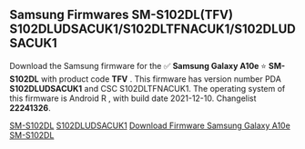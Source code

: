 <h2>Samsung Firmwares SM-S102DL(TFV) S102DLUDSACUK1/S102DLTFNACUK1/S102DLUDSACUK1</h2>
Download the Samsung firmware for the ✅ <strong>Samsung Galaxy A10e </strong> ⭐ <strong>SM-S102DL</strong> with product code <strong>TFV</strong> . This firmware has version number PDA <strong>S102DLUDSACUK1</strong> and CSC S102DLTFNACUK1. The operating system of this firmware is Android R , with build date 2021-12-10. Changelist <strong>22241326</strong>.


[SM-S102DL](https://samfirm.shop/samsung/model/SM-S102DL)
[S102DLUDSACUK1](https://samfirm.shop/samsung/pda/S102DLUDSACUK1)
[Download Firmware Samsung Galaxy A10e SM-S102DL](https://samfirm.shop/samsung/firmware/481629)
